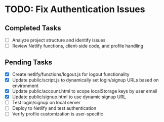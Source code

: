# TODO: Fix Authentication Issues

## Completed Tasks
- [ ] Analyze project structure and identify issues
- [ ] Review Netlify functions, client-side code, and profile handling

## Pending Tasks
- [x] Create netlify/functions/logout.js for logout functionality
- [x] Update public/script.js to dynamically set login/signup URLs based on environment
- [x] Update public/account.html to scope localStorage keys by user email
- [x] Update public/signup.html to use dynamic signup URL
- [ ] Test login/signup on local server
- [ ] Deploy to Netlify and test authentication
- [ ] Verify profile customization is user-specific
